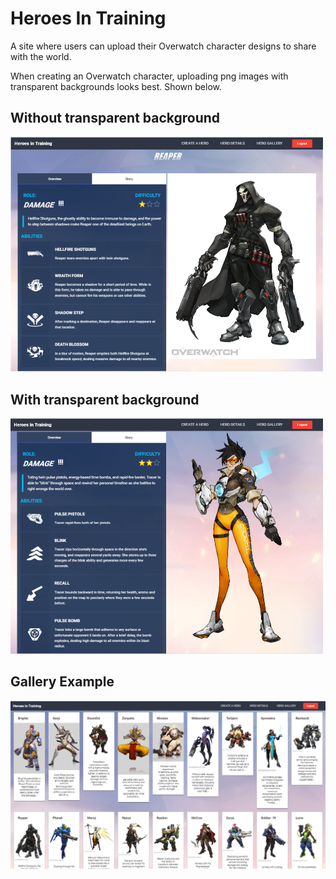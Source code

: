 # Heroes In Training

A site where users can upload their Overwatch character designs to share with the world.

When creating an Overwatch character, uploading png images with transparent backgrounds looks best. Shown below.

<div>
  <h2>Without transparent background</h2>
  <img src="./src/assets/data/hit-badpng.png" width="500px;">
</div>

<div>
  <h2>With transparent background</h2>
  <img src="./src/assets/data/hit-goodpng.png" width="500px;">
</div>

<div>
  <h2>Gallery Example</h2>
  <img src="./src/assets/data/hit-gallery.png" width="800px;">
</div>
